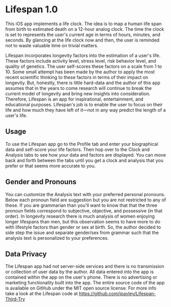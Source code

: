 # Lifespan 1.0

This iOS app implements a life clock. The idea is to map a human life span from birth to estimated death on a 12-hour analog clock. The time the clock is set to represents the user's current age in terms of hours, minutes, and seconds. By glancing at the life clock now and then, the user is reminded not to waste valuable time on trivial matters.

Lifespan incorporates longevity factors into the estimation of a user's life. These factors include activity level, stress level, risk behavior level, and quality of genetics. The user self-scores these factors on a scale from 1 to 10. Some small attempt has been made by the author to apply the most recent scientific thinking to these factors in terms of their impact on longevity. But, honestly, there is little hard-data and the author of this app assumes that in the years to come research will continue to break the current model of longevity and bring new insights into consideration. Therefore, Lifespan is an app for inspirational, entertainment, and educational purposes. Lifespan's job is to enable the user to focus on their life and how much they have left of it—not in any way predict the length of a user's life.

## Usage

To use the Lifespan app go to the Profile tab and enter your biographical data and self-score your life factors. Then hop over to the Clock and Analysis tabs to see how your data and factors are displayed. You can move back and forth between the tabs until you get a clock and analysis that you prefer or that seems more accurate to you.

## Gender and Pronouns   

You can customize the Analysis text with your preferred personal pronouns. Below each pronoun field are suggestion but you are not restricted to any of these. If you are grammarian than you'll want to know that that the three pronoun fields correspond to subjective, objective, and possessive (in that order). In longevity research there is much analysis of women enjoying longer lifespans than men, but this observation seems to have more to do with lifestyle factors than gender or sex at birth. So, the author decided to side step the issue and separate gender/sex from grammar such that the analysis text is personalized to your preferences.

## Data Privacy

The Lifespan app had not server-side services and there is no transmission or collection of user data by the author. All data entered into the app is contained within the app on the user's phone. There is no advertising or marketing functionality built into the app. The entire source code of the app is available on GitHub under the MIT open source license. For more info take a look at the Lifespan code at https://github.com/jpavley/Lifespan-Third-Try

